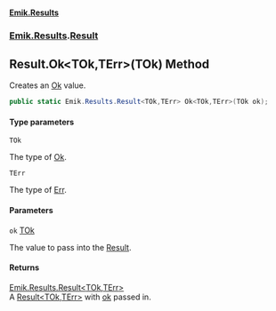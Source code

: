#### [Emik.Results](index.md 'index')
### [Emik.Results](Emik.Results.md 'Emik.Results').[Result](Result.md 'Emik.Results.Result')

## Result.Ok<TOk,TErr>(TOk) Method

Creates an [Ok](Result{TOk,TErr}.Ok.md 'Emik.Results.Result<TOk,TErr>.Ok') value.

```csharp
public static Emik.Results.Result<TOk,TErr> Ok<TOk,TErr>(TOk ok);
```
#### Type parameters

<a name='Emik.Results.Result.Ok_TOk,TErr_(TOk).TOk'></a>

`TOk`

The type of [Ok](Result{TOk,TErr}.Ok.md 'Emik.Results.Result<TOk,TErr>.Ok').

<a name='Emik.Results.Result.Ok_TOk,TErr_(TOk).TErr'></a>

`TErr`

The type of [Err](Result{TOk,TErr}.Err.md 'Emik.Results.Result<TOk,TErr>.Err').
#### Parameters

<a name='Emik.Results.Result.Ok_TOk,TErr_(TOk).ok'></a>

`ok` [TOk](Result.Ok{TOk,TErr}(TOk).md#Emik.Results.Result.Ok_TOk,TErr_(TOk).TOk 'Emik.Results.Result.Ok<TOk,TErr>(TOk).TOk')

The value to pass into the [Result](Result.md 'Emik.Results.Result').

#### Returns
[Emik.Results.Result&lt;](Result{TOk,TErr}.md 'Emik.Results.Result<TOk,TErr>')[TOk](Result.Ok{TOk,TErr}(TOk).md#Emik.Results.Result.Ok_TOk,TErr_(TOk).TOk 'Emik.Results.Result.Ok<TOk,TErr>(TOk).TOk')[,](Result{TOk,TErr}.md 'Emik.Results.Result<TOk,TErr>')[TErr](Result.Ok{TOk,TErr}(TOk).md#Emik.Results.Result.Ok_TOk,TErr_(TOk).TErr 'Emik.Results.Result.Ok<TOk,TErr>(TOk).TErr')[&gt;](Result{TOk,TErr}.md 'Emik.Results.Result<TOk,TErr>')  
A [Result&lt;TOk,TErr&gt;](Result{TOk,TErr}.md 'Emik.Results.Result<TOk,TErr>') with [ok](Result.Ok{TOk,TErr}(TOk).md#Emik.Results.Result.Ok_TOk,TErr_(TOk).ok 'Emik.Results.Result.Ok<TOk,TErr>(TOk).ok') passed in.